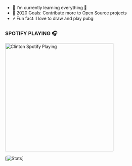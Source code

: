 - 🌱 I’m currently learning everything 🧐
- 🥅 2020 Goals: Contribute more to Open Source projects
- ⚡ Fun fact: I love to draw and play pubg

### SPOTIFY PLAYING 🎧

[<img src="https://now-playing-codestackr.vercel.app/api/spotify-playing" alt="Clinton Spotify Playing" width="350" />](https://open.spotify.com/user/swyqyimdc12jajde4vpwd2x1b)


[![Stats](https://github-readme-stats.vercel.app/api?username=Clinton-Abraham&hide=prs&count_private=true&show_icons=true&theme=algolia)]
